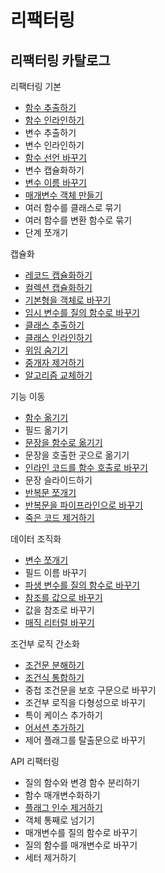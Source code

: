 # 리팩터링

## 리팩터링 카탈로그

리팩터링 기본

- [함수 추출하기](./catalogs/extract-function.md)
- [함수 인라인하기](./catalogs/inline-function.md)
- 변수 추출하기
- 변수 인라인하기
- [함수 선언 바꾸기](./catalogs/change-function-declaration.md)
- 변수 캡슐화하기
- [변수 이름 바꾸기](./catalogs/rename-variable.md)
- [매개변수 객체 만들기](./catalogs/introduce-parameter-object.md)
- 여러 함수를 클래스로 묶기
- 여러 함수를 변환 함수로 묶기
- 단계 쪼개기

캡슐화

- [레코드 캡슐화하기](./catalogs/encapsulate-record.md)
- [컬렉션 캡슐화하기](./catalogs/encapsulate-collection.md)
- [기본형을 객체로 바꾸기](./catalogs/replace-primitive-with-object.md)
- [임시 변수를 질의 함수로 바꾸기](./catalogs/replace-temp-with-query.md)
- [클래스 추출하기](./catalogs/extract-function.md)
- [클래스 인라인하기](./catalogs/inline-class.md)
- [위임 숨기기](./catalogs/hide-delegate.md)
- [중개자 제거하기](./catalogs/remove-intermediary.md)
- [알고리즘 교체하기](./catalogs/substitute-algorithm.md)

기능 이동

- [함수 옮기기](./catalogs/move-function.md)
- 필드 옮기기
- [문장을 함수로 옮기기](./catalogs/move-statements-into-function.md)
- 문장을 호출한 곳으로 옮기기
- [인라인 코드를 함수 호출로 바꾸기](./catalogs/replace-inline-code-with-function-call.md)
- 문장 슬라이드하기
- [반복문 쪼개기](./catalogs/split-loop.md)
- [반복문을 파이프라인으로 바꾸기](./catalogs/replace-loop-with-pipeline.md)
- [죽은 코드 제거하기](./catalogs/remove-dead-code.md)

데이터 조직화

- [변수 쪼개기](./catalogs/split-variable.md)
- 필드 이름 바꾸기
- [파생 변수를 질의 함수로 바꾸기](./catalogs/replace-derived-variable-with-query.md)
- [참조를 값으로 바꾸기](./catalogs/change-reference-to-value.md)
- 값을 참조로 바꾸기
- [매직 리터럴 바꾸기](./catalogs/replace-magic-literal.md)

조건부 로직 간소화
- [조건문 분해하기](./catalogs/decompose-conditional.md)
- [조건식 통합하기](./catalogs/consolidate-conditional-expression.md)
- 중첩 조건문을 보호 구문으로 바꾸기
- 조건부 로직을 다형성으로 바꾸기
- 특이 케이스 추가하기
- [어서션 추가하기](./catalogs/introduce-assertion.md)
- 제어 플래그를 탈출문으로 바꾸기

API 리팩터링

- 질의 함수와 변경 함수 분리하기
- 함수 매개변수화하기
- [플래그 인수 제거하기](./catalogs/remove-flag-argument.md)
- 객체 통째로 넘기기
- 매개변수를 질의 함수로 바꾸기
- 질의 함수를 매개변수로 바꾸기
- 세터 제거하기
